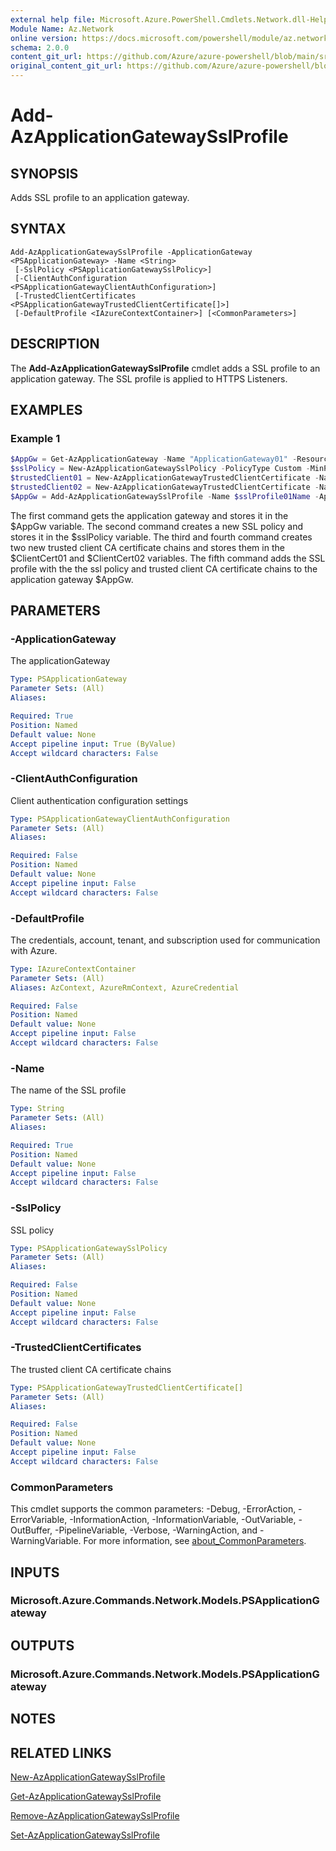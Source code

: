 ```yaml
---
external help file: Microsoft.Azure.PowerShell.Cmdlets.Network.dll-Help.xml
Module Name: Az.Network
online version: https://docs.microsoft.com/powershell/module/az.network/add-azapplicationgatewaysslprofile
schema: 2.0.0
content_git_url: https://github.com/Azure/azure-powershell/blob/main/src/Network/Network/help/Add-AzApplicationGatewaySslProfile.md
original_content_git_url: https://github.com/Azure/azure-powershell/blob/main/src/Network/Network/help/Add-AzApplicationGatewaySslProfile.md
---
```


# Add-AzApplicationGatewaySslProfile

## SYNOPSIS
Adds SSL profile to an application gateway.

## SYNTAX

```
Add-AzApplicationGatewaySslProfile -ApplicationGateway <PSApplicationGateway> -Name <String>
 [-SslPolicy <PSApplicationGatewaySslPolicy>]
 [-ClientAuthConfiguration <PSApplicationGatewayClientAuthConfiguration>]
 [-TrustedClientCertificates <PSApplicationGatewayTrustedClientCertificate[]>]
 [-DefaultProfile <IAzureContextContainer>] [<CommonParameters>]
```

## DESCRIPTION
The **Add-AzApplicationGatewaySslProfile** cmdlet adds a SSL profile to an application gateway. The SSL profile is applied to HTTPS Listeners.

## EXAMPLES

### Example 1
```powershell
$AppGw = Get-AzApplicationGateway -Name "ApplicationGateway01" -ResourceGroupName "ResourceGroup01"
$sslPolicy = New-AzApplicationGatewaySslPolicy -PolicyType Custom -MinProtocolVersion TLSv1_1 -CipherSuite "TLS_ECDHE_ECDSA_WITH_AES_128_GCM_SHA256", "TLS_ECDHE_ECDSA_WITH_AES_256_GCM_SHA384", "TLS_ECDHE_RSA_WITH_AES_128_CBC_SHA", "TLS_RSA_WITH_AES_128_GCM_SHA256"
$trustedClient01 = New-AzApplicationGatewayTrustedClientCertificate -Name "ClientCert01" -CertificateFile "C:\clientCAChain1.cer"
$trustedClient02 = New-AzApplicationGatewayTrustedClientCertificate -Name "ClientCert02" -CertificateFile "C:\clientCAChain2.cer"
$AppGw = Add-AzApplicationGatewaySslProfile -Name $sslProfile01Name -ApplicationGateway $AppGw -SslPolicy $sslPolicy -TrustedClientCertificates $trustedClient01,$trustedClient02
```

The first command gets the application gateway and stores it in the $AppGw variable.
The second command creates a new SSL policy and stores it in the $sslPolicy variable.
The third and fourth command creates two new trusted client CA certificate chains and stores them in the $ClientCert01 and $ClientCert02 variables.
The fifth command adds the SSL profile with the the ssl policy and trusted client CA certificate chains to the application gateway $AppGw.

## PARAMETERS

### -ApplicationGateway
The applicationGateway

```yaml
Type: PSApplicationGateway
Parameter Sets: (All)
Aliases:

Required: True
Position: Named
Default value: None
Accept pipeline input: True (ByValue)
Accept wildcard characters: False
```

### -ClientAuthConfiguration
Client authentication configuration settings

```yaml
Type: PSApplicationGatewayClientAuthConfiguration
Parameter Sets: (All)
Aliases:

Required: False
Position: Named
Default value: None
Accept pipeline input: False
Accept wildcard characters: False
```

### -DefaultProfile
The credentials, account, tenant, and subscription used for communication with Azure.

```yaml
Type: IAzureContextContainer
Parameter Sets: (All)
Aliases: AzContext, AzureRmContext, AzureCredential

Required: False
Position: Named
Default value: None
Accept pipeline input: False
Accept wildcard characters: False
```

### -Name
The name of the SSL profile

```yaml
Type: String
Parameter Sets: (All)
Aliases:

Required: True
Position: Named
Default value: None
Accept pipeline input: False
Accept wildcard characters: False
```

### -SslPolicy
SSL policy

```yaml
Type: PSApplicationGatewaySslPolicy
Parameter Sets: (All)
Aliases:

Required: False
Position: Named
Default value: None
Accept pipeline input: False
Accept wildcard characters: False
```

### -TrustedClientCertificates
The trusted client CA certificate chains

```yaml
Type: PSApplicationGatewayTrustedClientCertificate[]
Parameter Sets: (All)
Aliases:

Required: False
Position: Named
Default value: None
Accept pipeline input: False
Accept wildcard characters: False
```

### CommonParameters
This cmdlet supports the common parameters: -Debug, -ErrorAction, -ErrorVariable, -InformationAction, -InformationVariable, -OutVariable, -OutBuffer, -PipelineVariable, -Verbose, -WarningAction, and -WarningVariable. For more information, see [about_CommonParameters](http://go.microsoft.com/fwlink/?LinkID=113216).

## INPUTS

### Microsoft.Azure.Commands.Network.Models.PSApplicationGateway

## OUTPUTS

### Microsoft.Azure.Commands.Network.Models.PSApplicationGateway

## NOTES

## RELATED LINKS

[New-AzApplicationGatewaySslProfile](./New-AzApplicationGatewaySslProfile.md)

[Get-AzApplicationGatewaySslProfile](./Get-AzApplicationGatewaySslProfile.md)

[Remove-AzApplicationGatewaySslProfile](./Remove-AzApplicationGatewaySslProfile.md)

[Set-AzApplicationGatewaySslProfile](./Set-AzApplicationGatewaySslProfile.md)